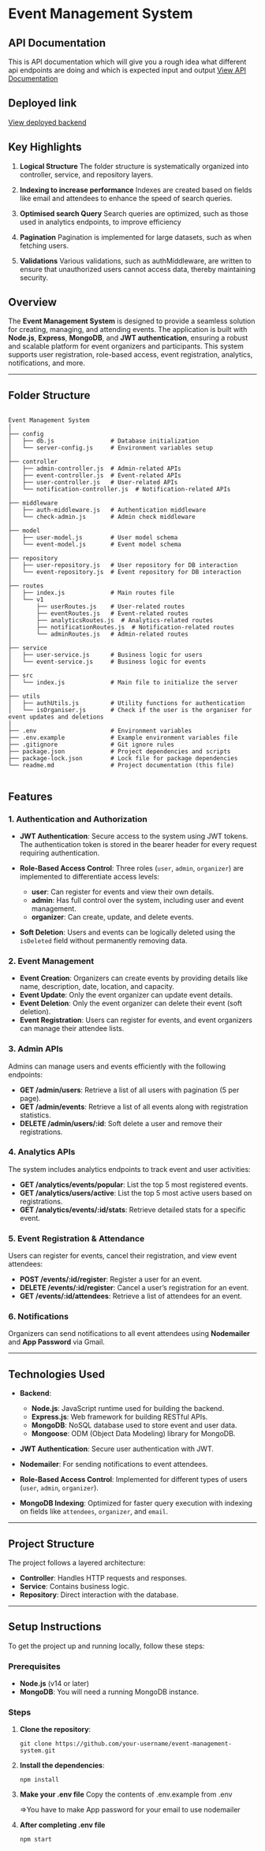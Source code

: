 # Event Management System

## API Documentation
This is API documentation which will give you a rough idea what different api endpoints are doing and which is expected input and output 
[View API Documentation](https://documenter.getpostman.com/view/39632752/2sAYQXpDfK)

## Deployed link

[View deployed backend](https://event-management-assignment.onrender.com)

## Key Highlights

1. **Logical Structure**
   The folder structure is systematically organized into controller, service, and repository layers.

2. **Indexing to increase performance**
   Indexes are created based on fields like email and attendees to enhance the speed of search queries.

3. **Optimised search Query**
   Search queries are optimized, such as those used in analytics endpoints, to improve efficiency

4. **Pagination**
   Pagination is implemented for large datasets, such as when fetching users.

5. **Validations**
   Various validations, such as authMiddleware, are written to ensure that unauthorized users cannot access data, thereby maintaining security.



## Overview

The **Event Management System** is designed to provide a seamless solution for creating, managing, and attending events. The application is built with **Node.js**, **Express**, **MongoDB**, and **JWT authentication**, ensuring a robust and scalable platform for event organizers and participants. This system supports user registration, role-based access, event registration, analytics, notifications, and more.

---

## Folder Structure
```

Event Management System
│
├── config
│   ├── db.js                # Database initialization
│   └── server-config.js     # Environment variables setup
│
├── controller
│   ├── admin-controller.js  # Admin-related APIs
│   ├── event-controller.js  # Event-related APIs
│   ├── user-controller.js   # User-related APIs
│   └── notification-controller.js  # Notification-related APIs
│
├── middleware
│   ├── auth-middleware.js   # Authentication middleware
│   └── check-admin.js       # Admin check middleware
│
├── model
│   ├── user-model.js        # User model schema
│   └── event-model.js       # Event model schema
│
├── repository
│   ├── user-repository.js   # User repository for DB interaction
│   └── event-repository.js  # Event repository for DB interaction
│
├── routes
│   ├── index.js             # Main routes file
│   └── v1
│       ├── userRoutes.js    # User-related routes
│       ├── eventRoutes.js   # Event-related routes
│       ├── analyticsRoutes.js  # Analytics-related routes
│       ├── notificationRoutes.js  # Notification-related routes
│       └── adminRoutes.js   # Admin-related routes
│
├── service
│   ├── user-service.js      # Business logic for users
│   └── event-service.js     # Business logic for events
│
├── src
│   └── index.js             # Main file to initialize the server
│
├── utils
│   ├── authUtils.js         # Utility functions for authentication
│   └── isOrganiser.js       # Check if the user is the organiser for event updates and deletions
│
├── .env                     # Environment variables
├── .env.example             # Example environment variables file
├── .gitignore               # Git ignore rules
├── package.json             # Project dependencies and scripts
├── package-lock.json        # Lock file for package dependencies
└── readme.md                # Project documentation (this file)


```
## Features

### 1. **Authentication and Authorization**

- **JWT Authentication**: Secure access to the system using JWT tokens. The authentication token is stored in the bearer header for every request requiring authentication.
- **Role-Based Access Control**: Three roles (`user`, `admin`, `organizer`) are implemented to differentiate access levels:
  - **user**: Can register for events and view their own details.
  - **admin**: Has full control over the system, including user and event management.
  - **organizer**: Can create, update, and delete events.

- **Soft Deletion**: Users and events can be logically deleted using the `isDeleted` field without permanently removing data.

### 2. **Event Management**

- **Event Creation**: Organizers can create events by providing details like name, description, date, location, and capacity.
- **Event Update**: Only the event organizer can update event details.
- **Event Deletion**: Only the event organizer can delete their event (soft deletion).
- **Event Registration**: Users can register for events, and event organizers can manage their attendee lists.

### 3. **Admin APIs**

Admins can manage users and events efficiently with the following endpoints:
- **GET /admin/users**: Retrieve a list of all users with pagination (5 per page).
- **GET /admin/events**: Retrieve a list of all events along with registration statistics.
- **DELETE /admin/users/:id**: Soft delete a user and remove their registrations.

### 4. **Analytics APIs**

The system includes analytics endpoints to track event and user activities:
- **GET /analytics/events/popular**: List the top 5 most registered events.
- **GET /analytics/users/active**: List the top 5 most active users based on registrations.
- **GET /analytics/events/:id/stats**: Retrieve detailed stats for a specific event.

### 5. **Event Registration & Attendance**

Users can register for events, cancel their registration, and view event attendees:
- **POST /events/:id/register**: Register a user for an event.
- **DELETE /events/:id/register**: Cancel a user’s registration for an event.
- **GET /events/:id/attendees**: Retrieve a list of attendees for an event.

### 6. **Notifications**

Organizers can send notifications to all event attendees using **Nodemailer** and **App Password** via Gmail.

---

## Technologies Used

- **Backend**: 
  - **Node.js**: JavaScript runtime used for building the backend.
  - **Express.js**: Web framework for building RESTful APIs.
  - **MongoDB**: NoSQL database used to store event and user data.
  - **Mongoose**: ODM (Object Data Modeling) library for MongoDB.
  
- **JWT Authentication**: Secure user authentication with JWT.
- **Nodemailer**: For sending notifications to event attendees.
- **Role-Based Access Control**: Implemented for different types of users (`user`, `admin`, `organizer`).
- **MongoDB Indexing**: Optimized for faster query execution with indexing on fields like `attendees`, `organizer`, and `email`.

---

## Project Structure

The project follows a layered architecture:

- **Controller**: Handles HTTP requests and responses.
- **Service**: Contains business logic.
- **Repository**: Direct interaction with the database.

---

## Setup Instructions

To get the project up and running locally, follow these steps:

### Prerequisites

- **Node.js** (v14 or later)
- **MongoDB**: You will need a running MongoDB instance.

### Steps

1. **Clone the repository**:
   ```terminal
   git clone https://github.com/your-username/event-management-system.git
   
2. **Install the dependencies**:
    ```terminal
    npm install

3. **Make your .env file**
   Copy the contents of .env.example from .env

   =>You have to make App password for your email to use nodemailer

4. **After completing .env file**
   ```terminal
   npm start

   
